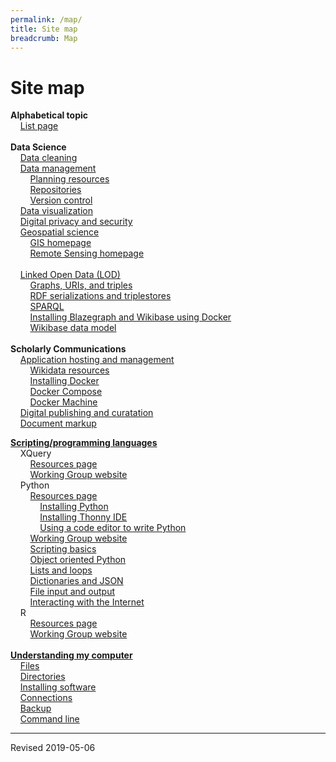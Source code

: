 ```yaml
---
permalink: /map/
title: Site map
breadcrumb: Map
---
```


# Site map

<strong>Alphabetical topic</strong><br/>
&nbsp;&nbsp;&nbsp;&nbsp;[List page](../topics/)<br/>
<br/>
<strong>Data Science</strong><br/>
&nbsp;&nbsp;&nbsp;&nbsp;[Data cleaning](../clean/)<br/>
&nbsp;&nbsp;&nbsp;&nbsp;[Data management](../manage/)<br/>
&nbsp;&nbsp;&nbsp;&nbsp;&nbsp;&nbsp;&nbsp;&nbsp;[Planning resources](../manage/planning/)<br/>
&nbsp;&nbsp;&nbsp;&nbsp;&nbsp;&nbsp;&nbsp;&nbsp;[Repositories](../manage/repository/)<br/>
&nbsp;&nbsp;&nbsp;&nbsp;&nbsp;&nbsp;&nbsp;&nbsp;[Version control](../manage/control/)<br/>
&nbsp;&nbsp;&nbsp;&nbsp;[Data visualization](../viz/)<br/>
&nbsp;&nbsp;&nbsp;&nbsp;[Digital privacy and security](../secure/)<br/>
&nbsp;&nbsp;&nbsp;&nbsp;[Geospatial science](../geo/)<br/>
&nbsp;&nbsp;&nbsp;&nbsp;&nbsp;&nbsp;&nbsp;&nbsp;[GIS homepage](../geo/gis/)<br/>
&nbsp;&nbsp;&nbsp;&nbsp;&nbsp;&nbsp;&nbsp;&nbsp;[Remote Sensing homepage](../geo/rs/)<br/>
<br/>
&nbsp;&nbsp;&nbsp;&nbsp;[Linked Open Data (LOD)](../lod/)<br/>
&nbsp;&nbsp;&nbsp;&nbsp;&nbsp;&nbsp;&nbsp;&nbsp;[Graphs, URIs, and triples](../lod/graphs/)<br/>
&nbsp;&nbsp;&nbsp;&nbsp;&nbsp;&nbsp;&nbsp;&nbsp;[RDF serializations and triplestores](../lod/serialization/)<br/>
&nbsp;&nbsp;&nbsp;&nbsp;&nbsp;&nbsp;&nbsp;&nbsp;[SPARQL](../lod/sparql/)<br/>
&nbsp;&nbsp;&nbsp;&nbsp;&nbsp;&nbsp;&nbsp;&nbsp;[Installing Blazegraph and Wikibase using Docker](../lod/install/)<br/>
&nbsp;&nbsp;&nbsp;&nbsp;&nbsp;&nbsp;&nbsp;&nbsp;[Wikibase data model](../lod/wikibase/)<br/>
<br/>
<strong>Scholarly Communications</strong><br/>
&nbsp;&nbsp;&nbsp;&nbsp;[Application hosting and management](../host/)<br/>
&nbsp;&nbsp;&nbsp;&nbsp;&nbsp;&nbsp;&nbsp;&nbsp;[Wikidata resources](../host/wikidata/)<br/>
&nbsp;&nbsp;&nbsp;&nbsp;&nbsp;&nbsp;&nbsp;&nbsp;[Installing Docker](../host/docker/)<br/>
&nbsp;&nbsp;&nbsp;&nbsp;&nbsp;&nbsp;&nbsp;&nbsp;[Docker Compose](../host/dockercompose/)<br/>
&nbsp;&nbsp;&nbsp;&nbsp;&nbsp;&nbsp;&nbsp;&nbsp;[Docker Machine](../host/dockermachine/)<br/>
&nbsp;&nbsp;&nbsp;&nbsp;[Digital publishing and curatation](../pubs/)<br/>
&nbsp;&nbsp;&nbsp;&nbsp;[Document markup](../markup/)<br/>

<strong>[Scripting/programming languages](../script/)</strong><br/>
&nbsp;&nbsp;&nbsp;&nbsp;XQuery<br/>
&nbsp;&nbsp;&nbsp;&nbsp;&nbsp;&nbsp;&nbsp;&nbsp;[Resources page](../script/xquery/)<br/>
&nbsp;&nbsp;&nbsp;&nbsp;&nbsp;&nbsp;&nbsp;&nbsp;[Working Group website](https://heardlibrary.github.io/xquery-working-group/)<br/>
&nbsp;&nbsp;&nbsp;&nbsp;Python<br/>
&nbsp;&nbsp;&nbsp;&nbsp;&nbsp;&nbsp;&nbsp;&nbsp;[Resources page](../script/python/)<br/>
&nbsp;&nbsp;&nbsp;&nbsp;&nbsp;&nbsp;&nbsp;&nbsp;&nbsp;&nbsp;&nbsp;&nbsp;[Installing Python](../script/python/install/)<br/>
&nbsp;&nbsp;&nbsp;&nbsp;&nbsp;&nbsp;&nbsp;&nbsp;&nbsp;&nbsp;&nbsp;&nbsp;[Installing Thonny IDE](../script/python/thonny/)<br/>
&nbsp;&nbsp;&nbsp;&nbsp;&nbsp;&nbsp;&nbsp;&nbsp;&nbsp;&nbsp;&nbsp;&nbsp;[Using a code editor to write Python](../script/python/editor/)<br/>
&nbsp;&nbsp;&nbsp;&nbsp;&nbsp;&nbsp;&nbsp;&nbsp;[Working Group website](../script/python/wg/)<br/>
&nbsp;&nbsp;&nbsp;&nbsp;&nbsp;&nbsp;&nbsp;&nbsp;[Scripting basics](../script/python/basics/)<br/>
&nbsp;&nbsp;&nbsp;&nbsp;&nbsp;&nbsp;&nbsp;&nbsp;[Object oriented Python](../script/python/object/)<br/>
&nbsp;&nbsp;&nbsp;&nbsp;&nbsp;&nbsp;&nbsp;&nbsp;[Lists and loops](../script/python/structures/)<br/>
&nbsp;&nbsp;&nbsp;&nbsp;&nbsp;&nbsp;&nbsp;&nbsp;[Dictionaries and JSON](../script/python/json/)<br/>
&nbsp;&nbsp;&nbsp;&nbsp;&nbsp;&nbsp;&nbsp;&nbsp;[File input and output](../script/python/inout/)<br/>
&nbsp;&nbsp;&nbsp;&nbsp;&nbsp;&nbsp;&nbsp;&nbsp;[Interacting with the Internet](../script/python/internet/)<br/>
&nbsp;&nbsp;&nbsp;&nbsp;R<br/>
&nbsp;&nbsp;&nbsp;&nbsp;&nbsp;&nbsp;&nbsp;&nbsp;[Resources page](../script/r/)<br/>
&nbsp;&nbsp;&nbsp;&nbsp;&nbsp;&nbsp;&nbsp;&nbsp;[Working Group website](https://commodore-r-group.github.io/)<br/>
<br/>
<strong>[Understanding my computer](../computer/)</strong><br/>
&nbsp;&nbsp;&nbsp;&nbsp;[Files](../computer/files/)<br/>
&nbsp;&nbsp;&nbsp;&nbsp;[Directories](../computer/directories/)<br/>
&nbsp;&nbsp;&nbsp;&nbsp;[Installing software](../computer/installation/)<br/>
&nbsp;&nbsp;&nbsp;&nbsp;[Connections](../computer/connections/)<br/>
&nbsp;&nbsp;&nbsp;&nbsp;[Backup](../computer/backup/)<br/>
&nbsp;&nbsp;&nbsp;&nbsp;[Command line](../computer/command/)<br/>

----
Revised 2019-05-06
